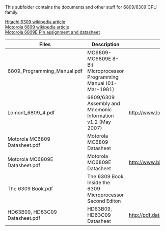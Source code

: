 This subfolder contains the documents and other stuff for 6809/6309 CPU family.

[Hitachi 6309 wikipedia article](https://en.wikipedia.org/wiki/Hitachi_6309)<br/>
[Motorola 6809 wikipedia article](https://en.wikipedia.org/wiki/Motorola_6809)<br />
[Motorola 6809E Pin assignment and datasheet](http://www.msarnoff.org/chipdb/6809E)

| Files | Description | Source |
| ----- | ----------- | ------ |
| 6809_Programming_Manual.pdf | MC6809-MC6809E 8-Bit Microprocessor Programming Manual (01-Mar-1981) | |
| Lomont_6809_4.pdf | 6809/6309 Assembly and Mnemonic Information v1.2 (May 2007) | http://www.lomont.org/software/misc/coco/Lomont_6809_4.pdf |
| Motorola MC6809 Datasheet.pdf | Motorola MC6809 Datasheet | |
| Motorola MC6809E Datasheet.pdf | Motorola MC6809E Datasheet | http://www.bitsavers.org/components/motorola/_dataSheets/6809E.pdf |
| The 6309 Book.pdf | The 6309 Book<br/>Inside the 6309 Microprocessor Second Editon | |
| HD63B09, HD63C09 Datasheet.pdf | HD63B09, HD63C09 Datasheet | http://pdf.datasheetcatalog.com/datasheets2/26/2677842_1.pdf |
